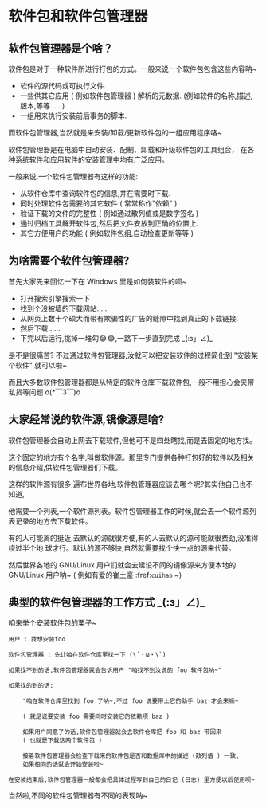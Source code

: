 # 软件包和软件包管理器

## 软件包管理器是个啥？

软件包是对于一种软件所进行打包的方式。一般来说一个软件包包含这些内容呐~

* 软件的源代码或可执行文件.
* 一些供其它应用 \( 例如软件包管理器 \) 解析的元数据. \(例如软件的名称,描述,版本,等等......\)
* 一组用来执行安装前后事务的脚本.

而软件包管理器,当然就是来安装/卸载/更新软件包的一组应用程序咯~

软件包管理器是在电脑中自动安装、配制、卸载和升级软件包的工具组合， 在各种系统软件和应用软件的安装管理中均有广泛应用。

一般来说,一个软件包管理器有这样的功能:

* 从软件仓库中查询软件包的信息,并在需要时下载.
* 同时处理软件包需要的其它软件 \( 常常称作"依赖" \)
* 验证下载的文件的完整性 \( 例如通过散列值或是数字签名 \)
* 通过归档工具解开软件包,然后把文件安放到正确的位置上.
* 其它方便用户的功能 \( 例如软件包组,自动检查更新等等 \)

## 为啥需要个软件包管理器?

首先大家先来回忆一下在 Windows 里是如何装软件的呗~

* 打开搜索引擎搜索一下
* 找到个没被墙的下载网站.....
* 从网页上数十个硕大而带有欺骗性的广告的缝隙中找到真正的下载链接.
* 然后下载......
* 下完以后运行,挑掉一堆勾😂😂,一路下一步直到完成 \_\(:з」∠\)\_

是不是很痛苦? 不过通过软件包管理器,汝就可以把安装软件的过程简化到 "安装某个软件" 就可以啦~

而且大多数软件包管理器都是从特定的软件仓库下载软件包,一般不用担心会夹带私货等问题 o\(\*￣3￣\)o

## 大家经常说的软件源,镜像源是啥?

软件包管理器会自动上网去下载软件,但他可不是四处瞎找,而是去固定的地方找。

这个固定的地方有个名字,叫做软件源。那里专门提供各种打包好的软件以及相关的信息介绍,供软件包管理器们下载。

这样的软件源有很多,遍布世界各地,软件包管理器应该去哪个呢?其实他自己也不知道,

他需要一个列表,一个软件源列表。软件包管理器工作的时候,就会去一个软件源列表记录的地方去下载软件。

有的人可能离的挺近,去默认的源就很方便,有的人去默认的源可能就很费劲,没准得绕过半个地 球才行。默认的源不够快,自然就需要找个快一点的源来代替。

然后世界各地的 GNU/Linux 用户们就会去建设不同的镜像源来方便本地的 GNU/Linux 用户呐~ \( 例如有爱的崔土豪 :fref:`cuihao` ~\)

## 典型的软件包管理器的工作方式 \_\(:з」∠\)\_

咱来举个安装软件包的栗子~

```text
用户 : 我想安装foo

软件包管理器 : 先让咱在软件仓库里找一下 (\´・ω・\`)

如果找不到的话,软件包管理器就会告诉用户 "咱找不到汝说的 foo 软件包呐~"

如果找的到的话:

    "咱在软件仓库里找到 foo 了呐~,不过 foo 说要带上它的助手 baz 才会来嘛~

    ( 就是说要安装 foo 需要同时安装它的依赖项 baz )

    如果用户同意了的话,软件包管理器就会去软件仓库把 foo 和 baz 带回来 
    ( 也就是下载这两个软件包 )

    接着软件包管理器会检查下载来的软件包是否和数据库中的描述 (散列值 ) 一致,
    如果相同的话就会开始安装啦~

在安装结束后,软件包管理器一般都会把具体过程写到自己的日记 (日志) 里方便以后使用呗~
```

当然啦,不同的软件包管理器有不同的表现呐~


